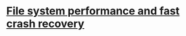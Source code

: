 # [File system performance and fast crash recovery](https://pdos.csail.mit.edu/6.828/2020/lec/l-journal.txt)